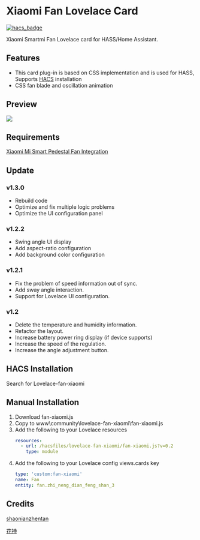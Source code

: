 <!--
 * @Author        : fineemb
 * @Github        : https://github.com/fineemb
 * @Description   : 
 * @Date          : 2019-10-13 17:46:58
 * @LastEditors   : fineemb
 * @LastEditTime  : 2020-08-01 22:26:53
 -->
# Xiaomi Fan Lovelace Card
[![hacs_badge](https://img.shields.io/badge/HACS-Default-orange.svg)](https://github.com/custom-components/hacs)

Xiaomi Smartmi Fan Lovelace card for HASS/Home Assistant.

## Features
+  This card plug-in is based on CSS implementation and is used for HASS, Supports [HACS](https://github.com/custom-components/hacs) installation
+  CSS fan blade and oscillation animation
## Preview
![](02.gif) 
## Requirements
  [Xiaomi Mi Smart Pedestal Fan Integration](https://github.com/syssi/xiaomi_fan)

## Update
### v1.3.0
 - Rebuild code
 - Optimize and fix multiple logic problems
 - Optimize the UI configuration panel
### v1.2.2
 - Swing angle UI display
 - Add aspect-ratio configuration
 - Add background color configuration
### v1.2.1
 - Fix the problem of speed information out of sync.
 - Add sway angle interaction.
 - Support for Lovelace UI configuration.
### v1.2
 - Delete the temperature and humidity information.
 - Refactor the layout.
 - Increase battery power ring display (if device supports)
 - Increase the speed of the regulation.
 - Increase the angle adjustment button.
 
## HACS Installation
Search for Lovelace-fan-xiaomi
## Manual Installation
1.  Download fan-xiaomi.js 
1. Copy to www\community\lovelace-fan-xiaomi\fan-xiaomi.js
1.  Add the following to your Lovelace resources
    ``` yaml
    resources:
      - url: /hacsfiles/lovelace-fan-xiaomi/fan-xiaomi.js?v=0.2
        type: module
    ```
1.  Add the following to your Lovelace config views.cards key
    ``` yaml
    type: 'custom:fan-xiaomi'
    name: Fan
    entity: fan.zhi_neng_dian_feng_shan_3
    ```

## Credits
[shaonianzhentan](https://github.com/shaonianzhentan/) 

[花神](https://github.com/yaming116)
